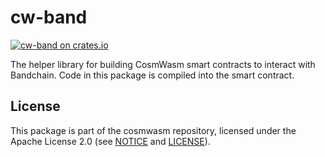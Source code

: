# cw-band

[![cw-band on crates.io](https://img.shields.io/crates/v/cw-band.svg)](https://crates.io/crates/cw-band)

The helper library for building CosmWasm smart contracts to interact with Bandchain. Code in this package
is compiled into the smart contract.

## License

This package is part of the cosmwasm repository, licensed under the Apache
License 2.0 (see [NOTICE](https://github.com/bandprotocol/cw-band/blob/main/NOTICE)
and [LICENSE](https://github.com/bandprotocol/cw-band/blob/main/LICENSE)).
